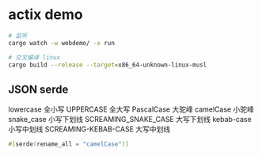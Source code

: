 # actix demo

```bash
# 监听
cargo watch -w webdemo/ -x run

# 交叉编译 linux
cargo build --release --target=x86_64-unknown-linux-musl

```

## JSON serde

lowercase 全小写
UPPERCASE 全大写
PascalCase 大驼峰
camelCase 小驼峰
snake_case 小写下划线
SCREAMING_SNAKE_CASE 大写下划线
kebab-case 小写中划线
SCREAMING-KEBAB-CASE 大写中划线

```rust
#[serde(rename_all = "camelCase")]
```